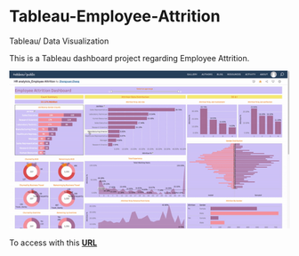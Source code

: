 # Tableau-Employee-Attrition
Tableau/ Data Visualization

This is a Tableau dashboard project regarding Employee Attrition.

![](gif1.gif)



To access with this [**URL**](https://public.tableau.com/views/HRanalytcis_EmployeeAttrition/Dashboard1?:language=en-US&:display_count=n&:origin=viz_share_link)

